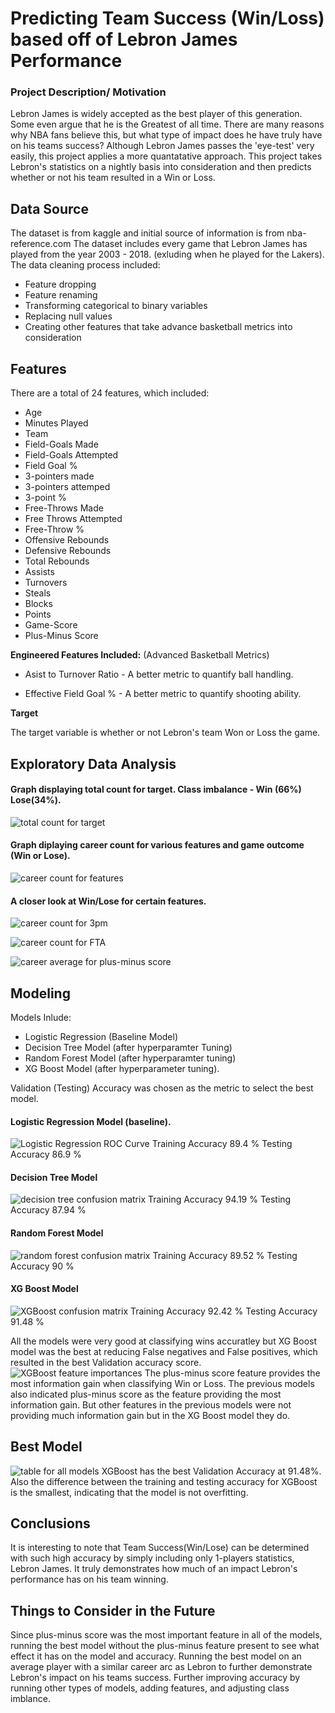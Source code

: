 # Predicting Team Success (Win/Loss) based off of Lebron James Performance   
### Project Description/ Motivation
Lebron James is widely accepted as the best player of this generation. Some even argue that he is the Greatest of all time. 
There are many reasons why NBA fans believe this, but what type of impact does he have truly have on his teams success? Although Lebron James passes the 'eye-test' very easily, this project applies a more quantatative approach. This project takes Lebron's statistics on a nightly basis into consideration and then predicts whether or not his team resulted in a Win or Loss. 

## **Data Source** 

The dataset is from kaggle and initial source of information is from nba-reference.com
The dataset includes every game that Lebron James has played from the year 2003 - 2018. (exluding when he played for the Lakers).
The data cleaning process included:
* Feature dropping 
* Feature renaming 
* Transforming categorical to binary variables 
* Replacing null values 
* Creating other features that take advance basketball metrics into consideration

## **Features** 
There are a total of 24 features, which included:

* Age 
* Minutes Played 
* Team 
* Field-Goals Made 
* Field-Goals Attempted 
* Field Goal % 
* 3-pointers made 
* 3-pointers attemped 
* 3-point % 
* Free-Throws Made 
* Free Throws Attempted 
* Free-Throw % 
* Offensive Rebounds 
* Defensive Rebounds 
* Total Rebounds 
* Assists 
* Turnovers 
* Steals 
* Blocks 
* Points 
* Game-Score 
* Plus-Minus Score

 **Engineered Features Included:** (Advanced Basketball Metrics)

* Asist to Turnover Ratio - A better metric to quantify ball handling.

* Effective Field Goal % - A better metric to quantify shooting ability. 


 **Target**

The target variable is whether or not Lebron's team Won or Loss the game.  

## **Exploratory Data Analysis**

#### Graph displaying total count for target. Class imbalance - Win (66%) Lose(34%).
![total count for target](./pics/total_win_lose_count.png "total count for target")

#### Graph diplaying career count for various features and game outcome (Win or Lose).
![career count for features](./pics/career_count_for_features.png "career count for features vs game outcome")

#### A closer look at Win/Lose for certain features.
![career count for 3pm](./pics/career_3PM_win_lose.png "career count for 3pm vs game outcome")

![career count for FTA](./pics/career_free_throw_win_lose.png "career count for FTA")

![career average for plus-minus score](./pics/career_plus_minus_average.png "career average plus-minus for gameoutcome")


## **Modeling**
Models Inlude: 
* Logistic Regression (Baseline Model) 
* Decision Tree Model (after hyperparamter Tuning) 
* Random Forest Model (after hyperparamter tuning) 
* XG Boost Model (after hyperparameter tuning). 

Validation (Testing) Accuracy was chosen as the metric to select the best model. 

#### Logistic Regression Model (baseline).
![Logistic Regression ROC Curve](./pics/roc_curve_logistic_regrssion.png "Logistic Regression ROC Curve")
Training Accuracy 89.4 % Testing Accuracy 86.9 %
#### Decision Tree Model 
![decision tree confusion matrix](./pics/decision_tree_confusion_matrix_final.png)
Training Accuracy 94.19 % Testing Accuracy 87.94 %
#### Random Forest Model
![random forest confusion matrix](./pics/Random_Forest_Confusion_matrix_final.png)
Training Accuracy 89.52 % Testing Accuracy 90 %
#### XG Boost Model 
![XGBoost confusion matrix](./pics/XGBoost_Confusion_Matrix.png)
Training Accuracy 92.42 % Testing Accuracy 91.48 %

All the models were very good at classifying wins accuratley but XG Boost model was the best at reducing False negatives and False positives, which resulted in the best Validation accuracy score. 
![XGBoost feature importances](./pics/XGBoost_feature_importance.png)
The plus-minus score feature provides the most information gain when classifying Win or Loss. The previous models also indicated plus-minus score as the feature providing the most information gain. But other features in the previous models were not providing much information gain but in the XG Boost model they do.  
## **Best Model** 
![table for all models](./pics/Table_All_Models.png)
XGBoost has the best Validation Accuracy at 91.48%. Also the difference between the training and testing accuracy for XGBoost is the smallest, indicating that the model is not overfitting. 
## **Conclusions**
It is interesting to note that Team Success(Win/Lose) can be determined with such high accuracy by simply including only 1-players statistics, Lebron James. It truly demonstrates how much of an impact Lebron's performance has on his team winning. 

## **Things to Consider in the Future**
Since plus-minus score was the most important feature in all of the models, running the best model without the plus-minus feature present to see what effect it has on the model and accuracy. 
Running the best model on an average player with a similar career arc as Lebron to further demonstrate Lebron's impact on his teams success.
Further improving accuracy by running other types of models, adding features, and adjusting class imblance.

